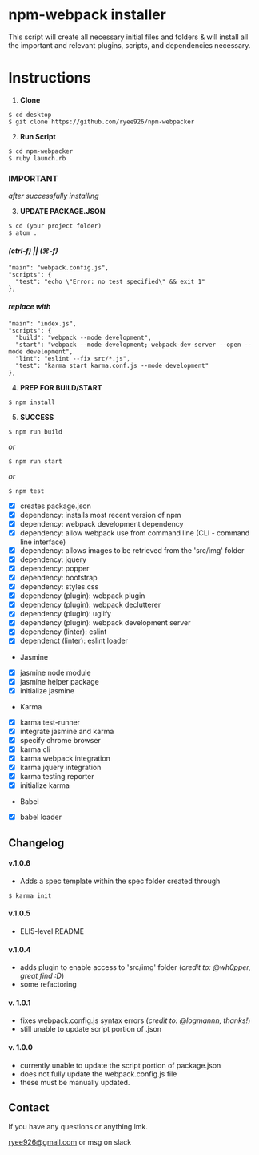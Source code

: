 # npm-webpack installer

This script will create all necessary initial files and folders & will install all the important and relevant plugins, scripts, and dependencies necessary.

# Instructions

1. **Clone**
```
$ cd desktop
$ git clone https://github.com/ryee926/npm-webpacker
```

2. **Run Script**
```
$ cd npm-webpacker
$ ruby launch.rb
```

### **IMPORTANT**
*after successfully installing*

3. **UPDATE PACKAGE.JSON**
```
$ cd (your project folder)
$ atom .
```

#### *(ctrl-f) || (⌘-f)*
```
"main": "webpack.config.js",
"scripts": {
  "test": "echo \"Error: no test specified\" && exit 1"
},
```
#### *replace with*
```
"main": "index.js",
"scripts": {
  "build": "webpack --mode development",
  "start": "webpack --mode development; webpack-dev-server --open --mode development",
  "lint": "eslint --fix src/*.js",
  "test": "karma start karma.conf.js --mode development"
},
```

4. **PREP FOR BUILD/START**
```
$ npm install
```

5. **SUCCESS**
```
$ npm run build
```
  *or*
```
$ npm run start
```
  *or*
```
$ npm test
```


- [x] creates package.json
- [x] dependency: installs most recent version of npm
- [x] dependency: webpack development dependency
- [x] dependency: allow webpack use from command line (CLI - command line interface)
- [x] dependency: allows images to be retrieved from the 'src/img' folder
- [x] dependency: jquery
- [x] dependency: popper
- [x] dependency: bootstrap
- [x] dependency: styles.css
- [x] dependency (plugin): webpack plugin
- [x] dependency (plugin): webpack declutterer
- [x] dependency (plugin): uglify
- [x] dependency (plugin): webpack development server
- [x] dependency (linter): eslint
- [x] dependenct (linter): eslint loader
* Jasmine
- [x] jasmine node module
- [x] jasmine helper package
- [x] initialize jasmine
* Karma
- [x] karma test-runner
- [x] integrate jasmine and karma
- [x] specify chrome browser
- [x] karma cli
- [x] karma webpack integration
- [x] karma jquery integration
- [x] karma testing reporter
- [x] initialize karma
* Babel
- [x] babel loader

## Changelog

#### v.1.0.6
* Adds a spec template within the spec folder created through
```
$ karma init
```

#### v.1.0.5
* ELI5-level README

#### v.1.0.4
* adds plugin to enable access to 'src/img' folder (*credit to: @wh0pper, great find :D*)
* some refactoring

#### v. 1.0.1
* fixes webpack.config.js syntax errors (*credit to: @logmannn, thanks!*)
* still unable to update script portion of .json

#### v. 1.0.0
* currently unable to update the script portion of package.json
* does not fully update the webpack.config.js file
* these must be manually updated.

## Contact
If you have any questions or anything lmk.

ryee926@gmail.com or msg on slack
